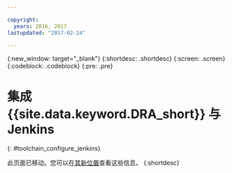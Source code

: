 ```yaml
---

copyright:
  years: 2016, 2017
lastupdated: "2017-02-24"

---
```


{:new_window: target="_blank"}
{:shortdesc: .shortdesc}
{:screen: .screen}
{:codeblock: .codeblock}
{:pre: .pre}

# 集成 {{site.data.keyword.DRA_short}} 与 Jenkins
{: #toolchain_configure_jenkins}

此页面已移动。您可以在[其新位置](/docs/services/DevOpsInsights/insights_risk.html#integrate_jenkins)查看这些信息。
{:shortdesc}

